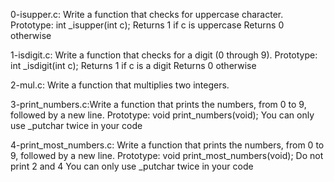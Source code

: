 0-isupper.c: Write a function that checks for uppercase character.
Prototype: int _isupper(int c);
Returns 1 if c is uppercase
Returns 0 otherwise

1-isdigit.c: Write a function that checks for a digit (0 through 9).
Prototype: int _isdigit(int c);
Returns 1 if c is a digit
Returns 0 otherwise

2-mul.c: Write a function that multiplies two integers.

3-print_numbers.c:Write a function that prints the numbers, from 0 to 9, followed by a new line.
Prototype: void print_numbers(void);
You can only use _putchar twice in your code

4-print_most_numbers.c: Write a function that prints the numbers, from 0 to 9, followed by a new line.
Prototype: void print_most_numbers(void);
Do not print 2 and 4
You can only use _putchar twice in your code

